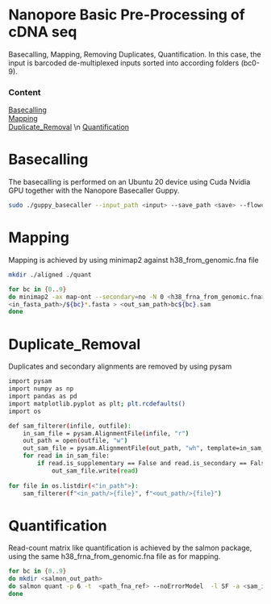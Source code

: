 # Nanopore Basic Pre-Processing of cDNA seq
Basecalling, Mapping, Removing Duplicates, Quantification. In this case, the input is barcoded de-multiplexed inputs sorted into according folders (bc0-9).

### Content
[Basecalling](#Basecalling)  
[Mapping](#Mapping)  
[Duplicate_Removal](#Duplicate_Removal) \n
[Quantification](#Quantification) 
<a name="headers"/>

# Basecalling
The basecalling is performed on an Ubuntu 20 device using Cuda Nvidia GPU together with the Nanopore Basecaller Guppy.
```bash
sudo ./guppy_basecaller --input_path <input> --save_path <save> --flowcell FLO-FLG001 --kit SQK-LSK109 -x cuda:all:100%
```

# Mapping
Mapping is achieved by using minimap2 against h38_from_genomic.fna file
```bash
mkdir ./aligned ./quant

for bc in {0..9}
do minimap2 -ax map-ont --secondary=no -N 0 <h38_frna_from_genomic.fna>
<in_fasta_path>/${bc}*.fasta > <out_sam_path>bc${bc}.sam
done
```

# Duplicate_Removal
Duplicates and secondary alignments are removed by using pysam
```bash
import pysam
import numpy as np
import pandas as pd
import matplotlib.pyplot as plt; plt.rcdefaults()
import os

def sam_filterer(infile, outfile):
    in_sam_file = pysam.AlignmentFile(infile, "r")
    out_path = open(outfile, "w")
    out_sam_file = pysam.AlignmentFile(out_path, "wh", template=in_sam_file)
    for read in in_sam_file:
        if read.is_supplementary == False and read.is_secondary == False:
            out_sam_file.write(read)
            
for file in os.listdir(<"in_path">):
    sam_filterer(f"<in_path/>{file}", f"<out_path/>{file}")
```

# Quantification
Read-count matrix like quantification is achieved by the salmon package, using the same h38_frna_from_genomic.fna file as for mapping.
```bash
for bc in {0..9}
do mkdir <salmon_out_path>
do salmon quant -p 6 -t  <path_fna_ref> --noErrorModel  -l SF -a <sam_in_path>.sam -o <salmon_out_path/>bc${bc}
done
```
